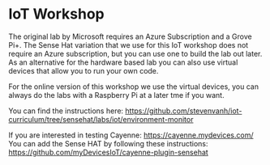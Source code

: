 # IoT Workshop

The original lab by Microsoft requires an Azure Subscription and a Grove Pi+. The Sense Hat variation that we use for this IoT workshop does not require an Azure subscription, but you can use one to build the lab out later. As an alternative for the hardware based lab you can also use virtual devices that allow you to run your own code.

For the online version of this workshop we use the virtual devices, you can always do the labs with a Raspberry Pi at a later tme if you want.

You can find the instructions here: https://github.com/stevenvanh/iot-curriculum/tree/sensehat/labs/iot/environment-monitor

If you are interested in testing Cayenne: https://cayenne.mydevices.com/
You can add the Sense HAT by following these instructions: https://github.com/myDevicesIoT/cayenne-plugin-sensehat

